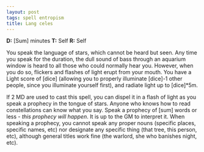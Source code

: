 ```yaml
---
layout: post
tags: spell entropism
title: Lang celes
---
```

<b>D:</b> [Sum] minutes <b>T:</b> Self <b>R:</b> Self

You speak the language of stars, which cannot be heard but seen. Any time you speak for the duration, the dull sound of bass through an aquarium window is heard to all those who could normally hear you. However, when you do so, flickers and flashes of light erupt from your mouth. You have a Light score of [dice] (allowing you to properly illuminate [dice]-1 other people, since you illuminate yourself first), and radiate light up to [dice]*5m.

If 2 MD are used to cast this spell, you can dispel it in a flash of light as you speak a prophecy in the tongue of stars. Anyone who knows how to read constellations can know what you say. Speak a prophecy of [sum] words or less - <i>this prophecy will happen</i>. It is up to the GM to interpret it. When speaking a prophecy, you cannot speak any proper nouns (specific places, specific names, etc) nor designate any specific thing (that tree, this person, etc), although general titles work fine (the warlord, she who banishes night, etc).
